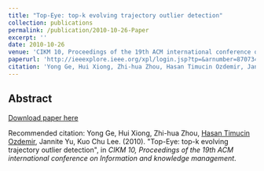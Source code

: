 ```yaml
---
title: "Top-Eye: top-k evolving trajectory outlier detection"
collection: publications
permalink: /publication/2010-10-26-Paper
excerpt: ''
date: 2010-10-26
venue: 'CIKM 10, Proceedings of the 19th ACM international conference on Information and knowledge management'
paperurl: 'http://ieeexplore.ieee.org/xpl/login.jsp?tp=&arnumber=870734&url=http%3A%2F%2Fieeexplore.ieee.org%2Fxpls%2Fabs_all.jsp%3Farnumber%3D870734'
citation: 'Yong Ge, Hui Xiong, Zhi-hua Zhou, Hasan Timucin Ozdemir, Jannite Yu, Kuo Chu Lee. (2010). &quot;Top-Eye: top-k evolving trajectory outlier detection&quot;, in <i>CIKM 10, Proceedings of the 19th ACM international conference on Information and knowledge management</i>.'
---
```


Abstract
-------- 

    
[Download paper here](http://ieeexplore.ieee.org/xpl/login.jsp?tp=&arnumber=870734&url=http%3A%2F%2Fieeexplore.ieee.org%2Fxpls%2Fabs_all.jsp%3Farnumber%3D870734)

Recommended citation: Yong Ge, Hui Xiong, Zhi-hua Zhou, [Hasan Timucin Ozdemir](https://www.linkedin.com/in/hasantimucinozdemir/), Jannite Yu, Kuo Chu Lee. (2010). "Top-Eye: top-k evolving trajectory outlier detection", in <i>CIKM 10, Proceedings of the 19th ACM international conference on Information and knowledge management</i>.
